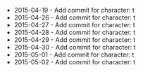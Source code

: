 - 2015-04-19 - Add commit for character: t
- 2015-04-26 - Add commit for character: t
- 2015-04-27 - Add commit for character: t
- 2015-04-28 - Add commit for character: t
- 2015-04-29 - Add commit for character: t
- 2015-04-30 - Add commit for character: t
- 2015-05-01 - Add commit for character: t
- 2015-05-02 - Add commit for character: t
